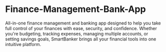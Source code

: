 # Finance-Management-Bank-App
 All-in-one finance management and banking app designed to help you take full control of your finances with ease, security, and confidence. Whether you're budgeting, tracking expenses, managing multiple accounts, or setting savings goals, SmartBanker brings all your financial tools into one intuitive platform.
